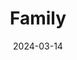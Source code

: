 ---
title: Family
fulltitle: Family

date: 2024-03-14

tags:
- 2024

characters:
- tzipora
- baron
- ayn
categories:
- story
keywords:
- 2024

rgb: 167, 158, 91

url: /stories/family/
image: /images/fullres/family.jpg
caption: They may not be related, but they are a family. Visit [characters](/characters/) to read more about them.
---